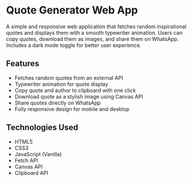 # Quote Generator Web App
A simple and responsive web application that fetches random inspirational quotes and displays them with a smooth typewriter animation. Users can copy quotes, download them as images, and share them on WhatsApp. Includes a dark mode toggle for better user experience.

## Features
- Fetches random quotes from an external API  
- Typewriter animation for quote display  
- Copy quote and author to clipboard with one click  
- Download quote as a stylish image using Canvas API  
- Share quotes directly on WhatsApp  
- Fully responsive design for mobile and desktop  
## Technologies Used
- HTML5  
- CSS3  
- JavaScript (Vanilla)  
- Fetch API  
- Canvas API  
- Clipboard API  

